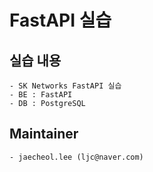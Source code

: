 # FastAPI 실습
## 실습 내용
    - SK Networks FastAPI 실습
    - BE : FastAPI
    - DB : PostgreSQL

## Maintainer
    - jaecheol.lee (ljc@naver.com)
